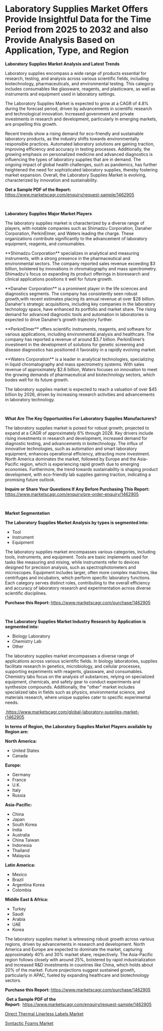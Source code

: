 <p><h1>Laboratory Supplies Market Offers Provide Insightful Data for the Time Period from 2025 to 2032 and also Provide Analysis Based on Application, Type, and Region</h1></p><p><strong>Laboratory Supplies Market Analysis and Latest Trends</strong></p>
<p><p>Laboratory supplies encompass a wide range of products essential for research, testing, and analysis across various scientific fields, including biotechnology, pharmaceuticals, and environmental testing. This category includes consumables like glassware, reagents, and plasticware, as well as instruments and equipment used in laboratory settings.</p><p>The Laboratory Supplies Market is expected to grow at a CAGR of 4.8% during the forecast period, driven by advancements in scientific research and technological innovation. Increased government and private investments in research and development, particularly in emerging markets, are propelling this growth.</p><p>Recent trends show a rising demand for eco-friendly and sustainable laboratory products, as the industry shifts towards environmentally responsible practices. Automated laboratory solutions are gaining traction, improving efficiency and accuracy in testing processes. Additionally, the growing emphasis on personalized medicine and advanced diagnostics is influencing the types of laboratory supplies that are in demand. The ongoing impact of global health challenges, such as pandemics, has further heightened the need for sophisticated laboratory supplies, thereby fostering market expansion. Overall, the Laboratory Supplies Market is evolving, characterized by innovation and sustainability.</p></p>
<p><strong>Get a Sample PDF of the Report:&nbsp;</strong> <a href="https://www.marketscagr.com/enquiry/request-sample/1462905?utm_campaign=1869&utm_medium=2&utm_source=Github&utm_content=ia&utm_term=01042025&utm_id=laboratory-supplies">https://www.marketscagr.com/enquiry/request-sample/1462905</a></p>
<p>&nbsp;</p>
<p><strong>Laboratory Supplies Major Market Players</strong></p>
<p><p>The laboratory supplies market is characterized by a diverse range of players, with notable companies such as Shimadzu Corporation, Danaher Corporation, PerkinElmer, and Waters leading the charge. These organizations contribute significantly to the advancement of laboratory equipment, reagents, and consumables.</p><p>**Shimadzu Corporation** specializes in analytical and measuring instruments, with a strong presence in the pharmaceutical and environmental sectors. The company reported sales revenue exceeding $3 billion, bolstered by innovations in chromatography and mass spectrometry. Shimadzu's focus on expanding its product offerings in bioresearch and clinical applications positions it well for future growth.</p><p>**Danaher Corporation** is a prominent player in the life sciences and diagnostics segments. The company has consistently seen robust growth,with recent estimates placing its annual revenue at over $28 billion. Danaher's strategic acquisitions, including key companies in the laboratory technology space, have enhanced its portfolio and market share. The rising demand for advanced diagnostic tools and automation in laboratories is expected to drive Danaher’s growth trajectory further.</p><p>**PerkinElmer** offers scientific instruments, reagents, and software for various applications, including environmental analysis and healthcare. The company has reported a revenue of around $3.7 billion. PerkinElmer’s investment in the development of solutions for genetic screening and disease diagnostics has positioned it favorably in a rapidly evolving market.</p><p>**Waters Corporation** is a leader in analytical technologies, specializing in liquid chromatography and mass spectrometry systems. With sales revenue of approximately $2.6 billion, Waters focuses on innovation to meet the growing demands of pharmaceutical and biotechnology sectors, which bodes well for its future growth. </p><p>The laboratory supplies market is expected to reach a valuation of over $45 billion by 2026, driven by increasing research activities and advancements in laboratory technology.</p></p>
<p>&nbsp;</p>
<p><strong>What Are The Key Opportunities For Laboratory Supplies Manufacturers?</strong></p>
<p><p>The laboratory supplies market is poised for robust growth, projected to expand at a CAGR of approximately 6% through 2028. Key drivers include rising investments in research and development, increased demand for diagnostic testing, and advancements in biotechnology. The influx of innovative technologies, such as automation and smart laboratory equipment, enhances operational efficiency, attracting more investment. North America dominates the market, followed by Europe and the Asia-Pacific region, which is experiencing rapid growth due to emerging economies. Furthermore, the trend towards sustainability is shaping product development, with eco-friendly lab supplies gaining traction, indicating a promising future outlook.</p></p>
<p><strong>Inquire or Share Your Questions If Any Before Purchasing This Report:</strong> <a href="https://www.marketscagr.com/enquiry/pre-order-enquiry/1462905?utm_campaign=1869&utm_medium=2&utm_source=Github&utm_content=ia&utm_term=01042025&utm_id=laboratory-supplies">https://www.marketscagr.com/enquiry/pre-order-enquiry/1462905</a></p>
<p>&nbsp;</p>
<p><strong>Market Segmentation</strong></p>
<p><strong>The Laboratory Supplies Market Analysis by types is segmented into:</strong></p>
<p><ul><li>Tool</li><li>Instrument</li><li>Equipment</li></ul></p>
<p><p>The laboratory supplies market encompasses various categories, including tools, instruments, and equipment. Tools are basic implements used for tasks like measuring and mixing, while instruments refer to devices designed for precision analysis, such as spectrophotometers and microscopes. Equipment includes larger, often more complex machines, like centrifuges and incubators, which perform specific laboratory functions. Each category serves distinct roles, contributing to the overall efficiency and accuracy of laboratory research and experimentation across diverse scientific disciplines.</p></p>
<p><strong>Purchase this Report:&nbsp;</strong><a href="https://www.marketscagr.com/purchase/1462905?utm_campaign=1869&utm_medium=2&utm_source=Github&utm_content=ia&utm_term=01042025&utm_id=laboratory-supplies">https://www.marketscagr.com/purchase/1462905</a></p>
<p>&nbsp;</p>
<p><strong>The Laboratory Supplies Market Industry Research by Application is segmented into:</strong></p>
<p><ul><li>Biology Laboratory</li><li>Chemistry Lab</li><li>Other</li></ul></p>
<p><p>The laboratory supplies market encompasses a diverse range of applications across various scientific fields. In biology laboratories, supplies facilitate research in genetics, microbiology, and cellular processes, supporting experiments with reagents, glassware, and consumables. Chemistry labs focus on the analysis of substances, relying on specialized equipment, chemicals, and safety gear to conduct experiments and synthesize compounds. Additionally, the "other" market includes specialized labs in fields such as physics, environmental science, and materials research, where unique supplies cater to specific experimental needs.</p></p>
<p><a href="https://www.marketscagr.com/global-laboratory-supplies-market-r1462905?utm_campaign=1869&utm_medium=2&utm_source=Github&utm_content=ia&utm_term=01042025&utm_id=laboratory-supplies">&nbsp;https://www.marketscagr.com/global-laboratory-supplies-market-r1462905</a></p>
<p><strong>In terms of Region, the Laboratory Supplies Market Players available by Region are:</strong></p>
<p>
    <p> <strong> North America: </strong>
        <ul>
            <li>United States</li>
            <li>Canada</li>
        </ul>
        </p> 
    <p> <strong> Europe: </strong>
        <ul>
            <li>Germany</li>
            <li>France</li>
            <li>U.K.</li>
            <li>Italy</li>
            <li>Russia</li>
        </ul>
        </p> 
    <p> <strong> Asia-Pacific: </strong>
        <ul>
            <li>China</li>
            <li>Japan</li>
            <li>South Korea</li>
            <li>India</li>
            <li>Australia</li>
            <li>China Taiwan</li>
            <li>Indonesia</li>
            <li>Thailand</li>
            <li>Malaysia</li>
        </ul>
        </p> 
    <p> <strong> Latin America: </strong>
        <ul>
            <li>Mexico</li>
            <li>Brazil</li>
            <li>Argentina Korea</li>
            <li>Colombia</li>
        </ul>
        </p> 
    <p> <strong> Middle East & Africa: </strong>
        <ul>
            <li>Turkey</li>
            <li>Saudi</li>
            <li>Arabia</li>
            <li>UAE</li>
            <li>Korea</li>
        </ul>
    </p>
    </p>
<p><p>The laboratory supplies market is witnessing robust growth across various regions, driven by advancements in research and development. North America and Europe are expected to dominate the market, capturing approximately 40% and 30% market share, respectively. The Asia-Pacific region follows closely with around 25%, bolstered by rapid industrialization and increased R&D investments in countries like China, which holds about 20% of the market. Future projections suggest sustained growth, particularly in APAC, fueled by expanding healthcare and biotechnology sectors.</p></p>
<p><strong>Purchase this Report: </strong><a href="https://www.marketscagr.com/purchase/1462905?utm_campaign=1869&utm_medium=2&utm_source=Github&utm_content=ia&utm_term=01042025&utm_id=laboratory-supplies">https://www.marketscagr.com/purchase/1462905</a></p>
<p>&nbsp;<strong>Get a Sample PDF of the Report:&nbsp;&nbsp;</strong><a href="https://www.marketscagr.com/enquiry/request-sample/1462905?utm_campaign=1869&utm_medium=2&utm_source=Github&utm_content=ia&utm_term=01042025&utm_id=laboratory-supplies">https://www.marketscagr.com/enquiry/request-sample/1462905</a></p>
<p><strong></strong></p>
<p><p><a href="https://github.com/CliffMedina6/Market-Research-Report-List-7/blob/main/direct-thermal-linerless-labels-market.md?utm_campaign=1869&utm_medium=2&utm_source=Github&utm_content=ia&utm_term=01042025&utm_id=laboratory-supplies">Direct Thermal Linerless Labels Market</a></p><p><a href="https://github.com/provorikovar/Market-Research-Report-List-7/blob/main/syntactic-foams-market.md?utm_campaign=1869&utm_medium=2&utm_source=Github&utm_content=ia&utm_term=01042025&utm_id=laboratory-supplies">Syntactic Foams Market</a></p></p>